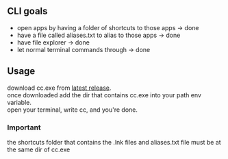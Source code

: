 ## CLI goals  
* open apps by having a folder of shortcuts to those apps -> done
* have a file called aliases.txt to alias to those apps -> done
* have file explorer -> done
* let normal terminal commands through -> done  
## Usage  
download cc.exe from [latest release](https://github.com/Skardyy/cc/releases/latest).  
once downloaded add the dir that contains cc.exe into your path env variable.  
open your terminal, write cc, and you're done.  
### Important  
the shortcuts folder that contains the .lnk files and aliases.txt file must be at the same dir of cc.exe
